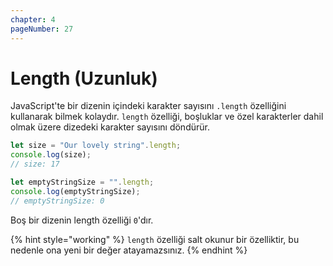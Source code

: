```yaml
---
chapter: 4
pageNumber: 27
---
```


# Length (Uzunluk)

JavaScript'te bir dizenin içindeki karakter sayısını `.length` özelliğini kullanarak bilmek kolaydır. `length` özelliği, boşluklar ve özel karakterler dahil olmak üzere dizedeki karakter sayısını döndürür.

```javascript
let size = "Our lovely string".length;
console.log(size);
// size: 17

let emptyStringSize = "".length;
console.log(emptyStringSize);
// emptyStringSize: 0
```

Boş bir dizenin length özelliği `0`'dır.&#x20;

{% hint style="working" %}
`length` özelliği salt okunur bir özelliktir, bu nedenle ona yeni bir değer atayamazsınız.
{% endhint %}

